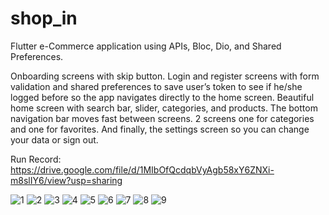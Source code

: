 # shop_in  

 Flutter e-Commerce application using APIs, Bloc, Dio, and Shared Preferences.    

Onboarding screens with skip button. Login and register screens with form validation and shared preferences to save user’s token to see if he/she logged before so the app navigates directly to the home screen. Beautiful home screen with search bar, slider, categories, and products. The bottom navigation bar moves fast between screens. 2 screens one for categories and one for favorites. And finally, the settings screen so you can change your data or sign out.   

Run Record: https://drive.google.com/file/d/1MIbOfQcdqbVyAgb58xY6ZNXi-m8slIY6/view?usp=sharing  
 

![1](https://user-images.githubusercontent.com/70852067/125277369-a0ffcd00-e311-11eb-8759-287af9d55ea4.png)
![2](https://user-images.githubusercontent.com/70852067/125277386-a52bea80-e311-11eb-9167-b86e805d80ea.png)
![3](https://user-images.githubusercontent.com/70852067/125277391-a826db00-e311-11eb-9609-eaaedce719c1.png)
![4](https://user-images.githubusercontent.com/70852067/125277400-a9f09e80-e311-11eb-8f2c-261d40ad167a.png)
![5](https://user-images.githubusercontent.com/70852067/125277410-ac52f880-e311-11eb-83b4-9f6dce42fc47.png)
![6](https://user-images.githubusercontent.com/70852067/125277420-b07f1600-e311-11eb-9bd5-f6d36de4ff92.png)
![7](https://user-images.githubusercontent.com/70852067/125277437-b4ab3380-e311-11eb-841c-ddd75cd0363e.png)
![8](https://user-images.githubusercontent.com/70852067/125277446-b70d8d80-e311-11eb-8aa9-5a1f4fa3112b.png)
![9](https://user-images.githubusercontent.com/70852067/125277452-b8d75100-e311-11eb-8f26-c3a97ddf7a81.png)  
